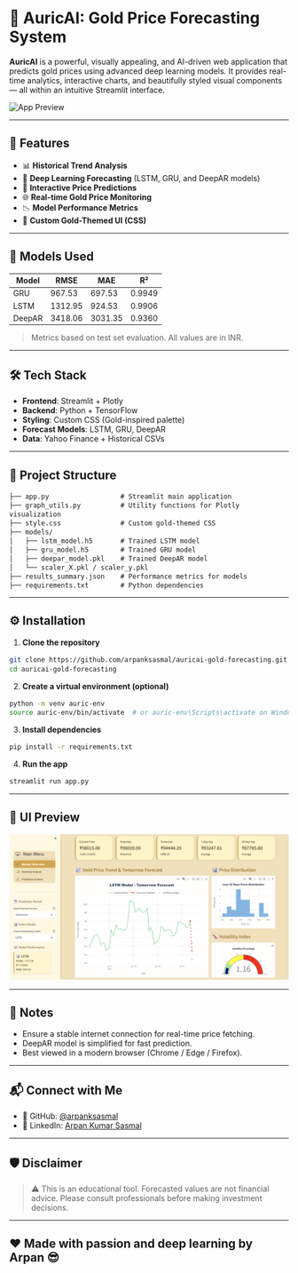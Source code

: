 
# 🥇 AuricAI: Gold Price Forecasting System

**AuricAI** is a powerful, visually appealing, and AI-driven web application that predicts gold prices using advanced deep learning models. It provides real-time analytics, interactive charts, and beautifully styled visual components — all within an intuitive Streamlit interface.

![App Preview](https://auricai-gold-forecast-wmxwvjnkmboumwwlhjec4n.streamlit.app/)

---

## 🚀 Features

- 📊 **Historical Trend Analysis**
- 🤖 **Deep Learning Forecasting** (LSTM, GRU, and DeepAR models)
- 🎯 **Interactive Price Predictions**
- 🌐 **Real-time Gold Price Monitoring**
- 📉 **Model Performance Metrics**
- 💅 **Custom Gold-Themed UI (CSS)**

---

## 🧠 Models Used

| Model   | RMSE   | MAE   | R²     |
|---------|--------|--------|--------|
| GRU     | 967.53 | 697.53 | 0.9949 |
| LSTM    | 1312.95| 924.53 | 0.9906 |
| DeepAR  | 3418.06| 3031.35| 0.9360 |

> Metrics based on test set evaluation. All values are in INR.

---

## 🛠️ Tech Stack

- **Frontend**: Streamlit + Plotly
- **Backend**: Python + TensorFlow
- **Styling**: Custom CSS (Gold-inspired palette)
- **Forecast Models**: LSTM, GRU, DeepAR
- **Data**: Yahoo Finance + Historical CSVs

---

## 📂 Project Structure

```
├── app.py                  # Streamlit main application
├── graph_utils.py          # Utility functions for Plotly visualization
├── style.css               # Custom gold-themed CSS
├── models/
│   ├── lstm_model.h5       # Trained LSTM model
│   ├── gru_model.h5        # Trained GRU model
│   ├── deepar_model.pkl    # Trained DeepAR model
│   └── scaler_X.pkl / scaler_y.pkl
├── results_summary.json    # Performance metrics for models
├── requirements.txt        # Python dependencies
```

---

## ⚙️ Installation

1. **Clone the repository**

```bash
git clone https://github.com/arpanksasmal/auricai-gold-forecasting.git
cd auricai-gold-forecasting
```

2. **Create a virtual environment (optional)**

```bash
python -m venv auric-env
source auric-env/bin/activate  # or auric-env\Scripts\activate on Windows
```

3. **Install dependencies**

```bash
pip install -r requirements.txt
```

4. **Run the app**

```bash
streamlit run app.py
```

---

## 🌟 UI Preview

![UI Theme Preview](preview\image.png)

---

## 📌 Notes

- Ensure a stable internet connection for real-time price fetching.
- DeepAR model is simplified for fast prediction.
- Best viewed in a modern browser (Chrome / Edge / Firefox).

---

## 📬 Connect with Me

- 🔗 GitHub: [@arpanksasmal](https://github.com/arpanksasmal)
- 💼 LinkedIn: [Arpan Kumar Sasmal](https://www.linkedin.com/in/arpan-kumar-sasmal-2b4421240/)

---

## 🛡️ Disclaimer

> ⚠️ This is an educational tool. Forecasted values are not financial advice. Please consult professionals before making investment decisions.

---

## ❤️ Made with passion and deep learning by Arpan 😎
